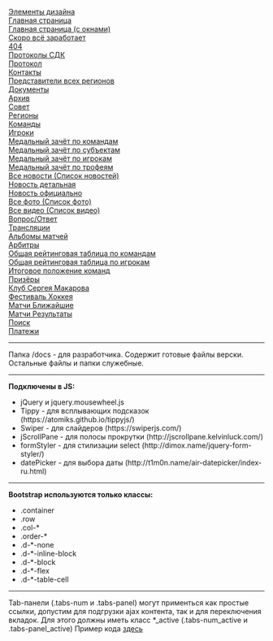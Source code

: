 <a href="https://sportnoise.github.io/nhl/elem.html">Элементы дизайна</a><br>
<a href="https://sportnoise.github.io/nhl/index.html">Главная страница</a><br>
<a href="https://sportnoise.github.io/nhl/index-window.html">Главная страница (с окнами)</a><br>
<a href="https://sportnoise.github.io/nhl/soon.html">Скоро всё заработает</a><br>
<a href="https://sportnoise.github.io/nhl/404.html">404</a><br>
<a href="https://sportnoise.github.io/nhl/protocols.html">Протоколы СДК</a><br>
<a href="https://sportnoise.github.io/nhl/protocol.html">Протокол</a><br>
<a href="https://sportnoise.github.io/nhl/contacts.html">Контакты</a><br>
<a href="https://sportnoise.github.io/nhl/representatives.html">Представители всех регионов</a><br>
<a href="https://sportnoise.github.io/nhl.html">Документы</a><br>
<a href="https://sportnoise.github.io/nhl/archive.html">Архив</a><br>
<a href="https://sportnoise.github.io/nhl/council.html">Совет</a><br>
<a href="https://sportnoise.github.io/nhl/regions.html">Регионы</a><br>
<a href="https://sportnoise.github.io/nhl/teams.html">Команды</a><br>
<a href="https://sportnoise.github.io/nhl/players.html">Игроки</a><br>
<a href="https://sportnoise.github.io/nhl/medal-one.html">Медальный зачёт по командам</a><br>
<a href="https://sportnoise.github.io/nhl/medal-two.html">Медальный зачёт по субъектам</a><br>
<a href="https://sportnoise.github.io/nhl/medal-three.html">Медальный зачёт по игрокам</a><br>
<a href="https://sportnoise.github.io/nhl/medal-four.html">Медальный зачёт по трофеям</a><br>
<a href="https://sportnoise.github.io/nhl/news-list.html">Все новости (Список новостей)</a><br>
<a href="https://sportnoise.github.io/nhl/news-detail.html">Новость детальная</a><br>
<a href="https://sportnoise.github.io/nhl/news-officially.html">Новость официально</a><br>
<a href="https://sportnoise.github.io/nhl/photo-list.html">Все фото (Список фото)</a><br>
<a href="https://sportnoise.github.io/nhl/video-list.html">Все видео (Список видео)</a><br>
<a href="https://sportnoise.github.io/nhl/faq.html">Вопрос/Ответ</a><br>
<a href="https://sportnoise.github.io/nhl/broadcast.html">Трансляции</a><br>
<a href="https://sportnoise.github.io/nhl/album.html">Альбомы матчей</a><br>
<a href="https://sportnoise.github.io/nhl/arbitrators.html">Арбитры</a><br>
<a href="https://sportnoise.github.io/nhl/statistic-teams.html">Общая рейтинговая таблица по командам</a><br>
<a href="https://sportnoise.github.io/nhl/statistic-players.html">Общая рейтинговая таблица по игрокам</a><br>
<a href="https://sportnoise.github.io/nhl/final-position.html">Итоговое положение команд</a><br>
<a href="https://sportnoise.github.io/nhl/winners.html">Призёры</a><br>
<a href="https://sportnoise.github.io/nhl/club.html">Клуб Сергея Макарова</a><br>
<a href="https://sportnoise.github.io/nhl/festival.html">Фестиваль Хоккея</a><br>
<a href="https://sportnoise.github.io/nhl/match-calendar.html">Матчи Ближайшие</a><br>
<a href="https://sportnoise.github.io/nhl/match-result.html">Матчи Результаты</a><br>
<a href="https://sportnoise.github.io/nhl/search.html">Поиск</a><br>
<a href="https://sportnoise.github.io/nhl/payments.html">Платежи</a><br>

<hr>

Папка /docs - для разработчика. Содержит готовые файлы верски. Остальные файлы и папки служебные.

<hr>

<b>Подключены в JS:</b><br>
<ul>
    <li>jQuery и jquery.mousewheel.js</li>
    <li>Tippy - для всплывающих подсказок (https://atomiks.github.io/tippyjs/)</li>
    <li>Swiper - для слайдеров (https://swiperjs.com/)</li>
    <li>jScrollPane - для полосы прокрутки (http://jscrollpane.kelvinluck.com/)</li>
    <li>formStyler - для стилизации select (http://dimox.name/jquery-form-styler/)</li>
    <li>datePicker - для выбора даты (http://t1m0n.name/air-datepicker/index-ru.html)</li>
</ul>

<hr>

<b>Bootstrap используются только классы:</b><br>
<ul>
    <li>.container</li>
    <li>.row</li>
    <li>.col-*</li>
    <li>.order-*</li>
    <li>.d-*-none</li>
    <li>.d-*-inline-block</li>
    <li>.d-*-block</li>
    <li>.d-*-flex</li>
    <li>.d-*-table-cell</li>
</ul>

<hr>

Tab-панели (.tabs-num и .tabs-panel) могут применться как простые ссылки, допустим для подгрузки ajax контента, так и для переключения вкладок. Для этого должны иметь класс *_active (.tabs-num_active и .tabs-panel_active) Пример кода <a href="https://sportnoise.github.io/nhl/elem.html">здесь</a>